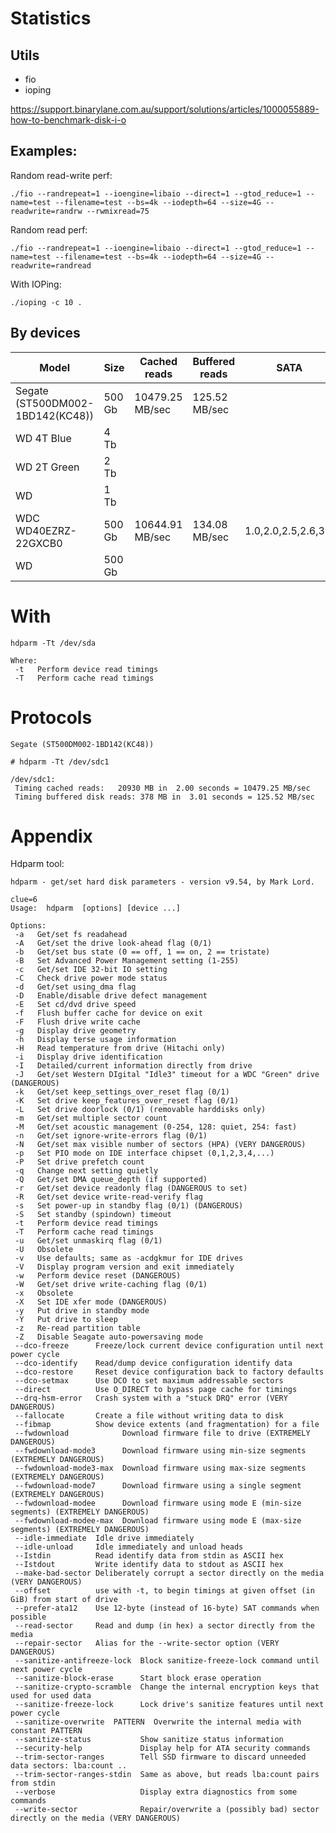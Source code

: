 # Statistics

## Utils

* fio
* ioping

https://support.binarylane.com.au/support/solutions/articles/1000055889-how-to-benchmark-disk-i-o

## Examples:

Random read-write perf:
```
./fio --randrepeat=1 --ioengine=libaio --direct=1 --gtod_reduce=1 --name=test --filename=test --bs=4k --iodepth=64 --size=4G --readwrite=randrw --rwmixread=75
```

Random read perf:
```
./fio --randrepeat=1 --ioengine=libaio --direct=1 --gtod_reduce=1 --name=test --filename=test --bs=4k --iodepth=64 --size=4G --readwrite=randread
```

With IOPing:
```
./ioping -c 10 .
```

## By devices

|Model                                |Size   |Cached reads   |Buffered reads|SATA               |LS  |PS  |Cache|RPM |Seek(min/avg/max/mdev)         |
|-------------------------------------|-------|---------------|--------------|-------------------|----|----|-----|----|-------------------------------|
|Segate (ST500DM002-1BD142(KC48))     |500 Gb |10479.25 MB/sec|125.52 MB/sec |                   |    |    |     |    |                               |
|WD 4T Blue                           |4 Tb   |               |              |                   |    |    |     |    |4.88 ms/17.1 ms/41.1 ms/5.40 ms|
|WD 2T Green                          |2 Tb   |               |              |                   |    |    |     |    |6.03 ms/20.4 ms/34.6 ms/5.15 ms|
|WD                                   |1 Tb   |               |              |                   |    |    |     |    |                               |
|WDC WD40EZRZ-22GXCB0                 |500 Gb |10644.91 MB/sec|134.08 MB/sec |1.0,2.0,2.5,2.6,3.0| 512|4096| ?   |5400|6.04 ms/15.1 ms/31.0 ms/4.90 ms|
|WD                                   |500 Gb |               |              |                   |    |    |     |    |                               |

# With 
```
hdparm -Tt /dev/sda

Where:
 -t   Perform device read timings
 -T   Perform cache read timings
```

# Protocols

```
Segate (ST500DM002-1BD142(KC48))

# hdparm -Tt /dev/sdc1

/dev/sdc1:
 Timing cached reads:   20930 MB in  2.00 seconds = 10479.25 MB/sec
 Timing buffered disk reads: 378 MB in  3.01 seconds = 125.52 MB/sec
```

# Appendix

Hdparm tool:
```
hdparm - get/set hard disk parameters - version v9.54, by Mark Lord.

clue=6
Usage:  hdparm  [options] [device ...]

Options:
 -a   Get/set fs readahead
 -A   Get/set the drive look-ahead flag (0/1)
 -b   Get/set bus state (0 == off, 1 == on, 2 == tristate)
 -B   Set Advanced Power Management setting (1-255)
 -c   Get/set IDE 32-bit IO setting
 -C   Check drive power mode status
 -d   Get/set using_dma flag
 -D   Enable/disable drive defect management
 -E   Set cd/dvd drive speed
 -f   Flush buffer cache for device on exit
 -F   Flush drive write cache
 -g   Display drive geometry
 -h   Display terse usage information
 -H   Read temperature from drive (Hitachi only)
 -i   Display drive identification
 -I   Detailed/current information directly from drive
 -J   Get/set Western DIgital "Idle3" timeout for a WDC "Green" drive (DANGEROUS)
 -k   Get/set keep_settings_over_reset flag (0/1)
 -K   Set drive keep_features_over_reset flag (0/1)
 -L   Set drive doorlock (0/1) (removable harddisks only)
 -m   Get/set multiple sector count
 -M   Get/set acoustic management (0-254, 128: quiet, 254: fast)
 -n   Get/set ignore-write-errors flag (0/1)
 -N   Get/set max visible number of sectors (HPA) (VERY DANGEROUS)
 -p   Set PIO mode on IDE interface chipset (0,1,2,3,4,...)
 -P   Set drive prefetch count
 -q   Change next setting quietly
 -Q   Get/set DMA queue_depth (if supported)
 -r   Get/set device readonly flag (DANGEROUS to set)
 -R   Get/set device write-read-verify flag
 -s   Set power-up in standby flag (0/1) (DANGEROUS)
 -S   Set standby (spindown) timeout
 -t   Perform device read timings
 -T   Perform cache read timings
 -u   Get/set unmaskirq flag (0/1)
 -U   Obsolete
 -v   Use defaults; same as -acdgkmur for IDE drives
 -V   Display program version and exit immediately
 -w   Perform device reset (DANGEROUS)
 -W   Get/set drive write-caching flag (0/1)
 -x   Obsolete
 -X   Set IDE xfer mode (DANGEROUS)
 -y   Put drive in standby mode
 -Y   Put drive to sleep
 -z   Re-read partition table
 -Z   Disable Seagate auto-powersaving mode
 --dco-freeze      Freeze/lock current device configuration until next power cycle
 --dco-identify    Read/dump device configuration identify data
 --dco-restore     Reset device configuration back to factory defaults
 --dco-setmax      Use DCO to set maximum addressable sectors
 --direct          Use O_DIRECT to bypass page cache for timings
 --drq-hsm-error   Crash system with a "stuck DRQ" error (VERY DANGEROUS)
 --fallocate       Create a file without writing data to disk
 --fibmap          Show device extents (and fragmentation) for a file
 --fwdownload            Download firmware file to drive (EXTREMELY DANGEROUS)
 --fwdownload-mode3      Download firmware using min-size segments (EXTREMELY DANGEROUS)
 --fwdownload-mode3-max  Download firmware using max-size segments (EXTREMELY DANGEROUS)
 --fwdownload-mode7      Download firmware using a single segment (EXTREMELY DANGEROUS)
 --fwdownload-modee      Download firmware using mode E (min-size segments) (EXTREMELY DANGEROUS)
 --fwdownload-modee-max  Download firmware using mode E (max-size segments) (EXTREMELY DANGEROUS)
 --idle-immediate  Idle drive immediately
 --idle-unload     Idle immediately and unload heads
 --Istdin          Read identify data from stdin as ASCII hex
 --Istdout         Write identify data to stdout as ASCII hex
 --make-bad-sector Deliberately corrupt a sector directly on the media (VERY DANGEROUS)
 --offset          use with -t, to begin timings at given offset (in GiB) from start of drive
 --prefer-ata12    Use 12-byte (instead of 16-byte) SAT commands when possible
 --read-sector     Read and dump (in hex) a sector directly from the media
 --repair-sector   Alias for the --write-sector option (VERY DANGEROUS)
 --sanitize-antifreeze-lock  Block sanitize-freeze-lock command until next power cycle
 --sanitize-block-erase      Start block erase operation
 --sanitize-crypto-scramble  Change the internal encryption keys that used for used data
 --sanitize-freeze-lock      Lock drive's sanitize features until next power cycle
 --sanitize-overwrite  PATTERN  Overwrite the internal media with constant PATTERN
 --sanitize-status           Show sanitize status information
 --security-help             Display help for ATA security commands
 --trim-sector-ranges        Tell SSD firmware to discard unneeded data sectors: lba:count ..
 --trim-sector-ranges-stdin  Same as above, but reads lba:count pairs from stdin
 --verbose                   Display extra diagnostics from some commands
 --write-sector              Repair/overwrite a (possibly bad) sector directly on the media (VERY DANGEROUS)
```